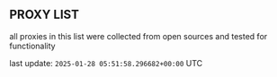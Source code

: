 ## PROXY LIST

all proxies in this list were collected from open sources and tested for functionality

last update: `2025-01-28 05:51:58.296682+00:00` UTC